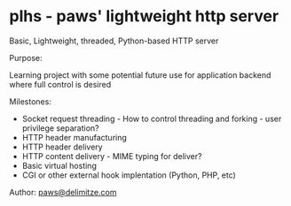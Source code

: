 plhs - paws' lightweight http server
====

Basic, Lightweight, threaded, Python-based HTTP server

Purpose:

Learning project with some potential future use for application backend where full control is desired

Milestones:
  -  Socket request threading
    - How to control threading and forking
    - user privilege separation? 
  -  HTTP header manufacturing
  -  HTTP header delivery
  -  HTTP content delivery
    -  MIME typing for deliver?
  -  Basic virtual hosting
  -  CGI or other external hook implentation (Python, PHP, etc)


Author:
paws@delimitze.com
